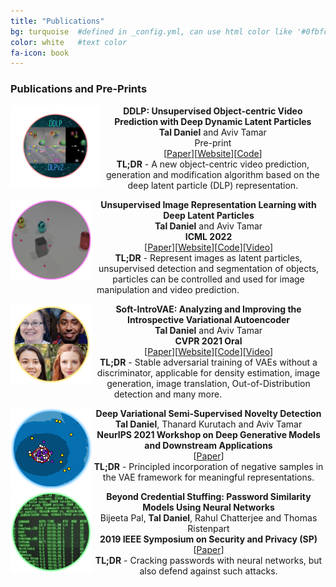 ```yaml
---
title: "Publications"
bg: turquoise  #defined in _config.yml, can use html color like '#0fbfcf'
color: white   #text color
fa-icon: book
---
```


### Publications and Pre-Prints

<p align="center">
  <img src="https://github.com/taldatech/taldatech.github.io/raw/main/img/ddlp_paper_icon.png" style="height:130px" align="left">
  <strong>DDLP: Unsupervised Object-centric Video Prediction with Deep Dynamic Latent Particles</strong>
  <br>
  <strong>Tal Daniel</strong> and Aviv Tamar
  <br>
  Pre-print
  <br>
  [<a href="https://arxiv.org/abs/2306.05957">Paper</a>][<a href="https://taldatech.github.io/ddlp-web/">Website</a>][<a href="https://github.com/taldatech/ddlp">Code</a>]
  <br>
  <strong>TL;DR</strong> - A new object-centric video prediction, generation and modification algorithm based on the deep latent particle (DLP) representation.
</p>

<p align="center">
  <img src="https://github.com/taldatech/taldatech.github.io/raw/main/img/dlp_paper_icon.png" style="height:130px" align="left">
  <strong>Unsupervised Image Representation Learning with Deep Latent Particles</strong>
  <br>
  <strong>Tal Daniel</strong> and Aviv Tamar
  <br>
  <strong>ICML 2022</strong>
  <br>
  [<a href="https://arxiv.org/abs/2205.15821">Paper</a>][<a href="https://taldatech.github.io/deep-latent-particles-web/">Website</a>][<a href="https://github.com/taldatech/deep-latent-particles-pytorch">Code</a>][<a href="https://www.youtube.com/watch?v=6xywAtE7WPw">Video</a>]
  <br>
  <strong>TL;DR</strong> - Represent images as latent particles, unsupervised detection and segmentation of objects, particles can be controlled and used for image manipulation and video prediction.
</p>

<p align="center">
  <img src="https://github.com/taldatech/taldatech.github.io/raw/main/img/sv_paper_icon.png" style="height:130px" align="left">
  <strong>Soft-IntroVAE: Analyzing and Improving the Introspective Variational Autoencoder</strong>
  <br>
  <strong>Tal Daniel</strong> and Aviv Tamar
  <br>
  <strong>CVPR 2021 Oral</strong>
  <br>
  [<a href="https://arxiv.org/abs/2012.13253">Paper</a>][<a href="https://taldatech.github.io/soft-intro-vae-web/">Website</a>][<a href="https://github.com/taldatech/soft-intro-vae-pytorch">Code</a>][<a href="https://www.youtube.com/watch?v=1NfsSYoHnBg">Video</a>]
  <br>
  <strong>TL;DR</strong> - Stable adversarial training of VAEs without a discriminator, applicable for density estimation, image generation, image translation, Out-of-Distribution detection and many more.
</p>


<p align="center">
  <img src="https://github.com/taldatech/taldatech.github.io/raw/main/img/nd_paper_icon.png" style="height:130px" align="left">
  <strong>Deep Variational Semi-Supervised Novelty Detection</strong>
  <br>
  <strong>Tal Daniel</strong>, Thanard Kurutach and Aviv Tamar
  <br>
  <strong>NeurIPS 2021 Workshop on Deep Generative Models and Downstream Applications</strong>
  <br>
  [<a href="https://arxiv.org/abs/1911.04971">Paper</a>]
  <br>
  <strong>TL;DR</strong> - Principled incorporation of negative samples in the VAE framework for meaningful representations.
</p>


<p align="center">
  <img src="https://github.com/taldatech/taldatech.github.io/raw/main/img/pw_paper_icon.png" style="height:130px" align="left">
  <strong>Beyond Credential Stuffing: Password Similarity Models Using Neural Networks</strong>
  <br>
  Bijeeta Pal, <strong>Tal Daniel</strong>, Rahul Chatterjee and Thomas Ristenpart
  <br>
  <strong>2019 IEEE Symposium on Security and Privacy (SP)</strong>
  <br>
  [<a href="https://ieeexplore.ieee.org/document/8835247">Paper</a>]
  <br>
  <strong>TL;DR</strong> - Cracking passwords with neural networks, but also defend against such attacks.
</p>